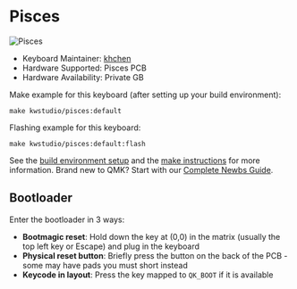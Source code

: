 # Pisces

![Pisces](https://i.imgur.com/fqEBVD8h.jpeg)


* Keyboard Maintainer: [khchen](https://github.com/khchen2004)
* Hardware Supported: Pisces PCB
* Hardware Availability: Private GB

Make example for this keyboard (after setting up your build environment):

    make kwstudio/pisces:default

Flashing example for this keyboard:

    make kwstudio/pisces:default:flash

See the [build environment setup](https://docs.qmk.fm/#/getting_started_build_tools) and the [make instructions](https://docs.qmk.fm/#/getting_started_make_guide) for more information. Brand new to QMK? Start with our [Complete Newbs Guide](https://docs.qmk.fm/#/newbs).

## Bootloader

Enter the bootloader in 3 ways:

* **Bootmagic reset**: Hold down the key at (0,0) in the matrix (usually the top left key or Escape) and plug in the keyboard
* **Physical reset button**: Briefly press the button on the back of the PCB - some may have pads you must short instead
* **Keycode in layout**: Press the key mapped to `QK_BOOT` if it is available
